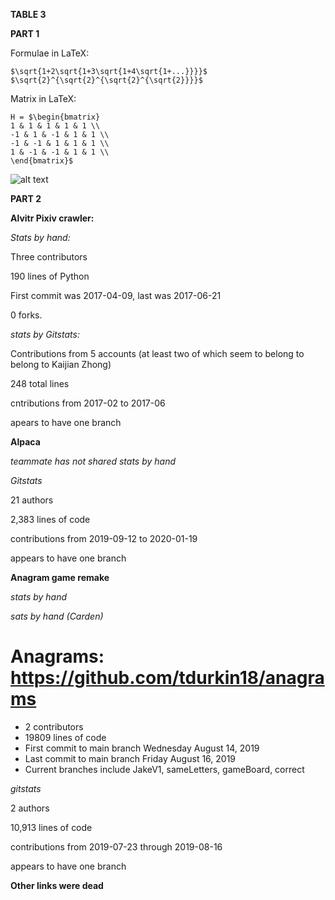 **TABLE 3**

**PART 1**

Formulae in LaTeX:

```
$\sqrt{1+2\sqrt{1+3\sqrt{1+4\sqrt{1+...}}}}$
$\sqrt{2}^{\sqrt{2}^{\sqrt{2}^{\sqrt{2}}}}$
```

Matrix in LaTeX:
```
H = $\begin{bmatrix}
1 & 1 & 1 & 1 & 1 \\
-1 & 1 & -1 & 1 & 1 \\
-1 & -1 & 1 & 1 & 1 \\
1 & -1 & -1 & 1 & 1 \\
\end{bmatrix}$
```

![alt text](https://camo.githubusercontent.com/c6f3160eea3f1612b13ac729d2c0b232f5e44f4fb158e7eed85ae8ed3b99240c/68747470733a2f2f692e696d6775722e636f6d2f3049396178416a2e706e67)

**PART 2**

**Alvitr Pixiv crawler:**



*Stats by hand:*

Three contributors

190 lines of Python

First commit was 2017-04-09, last was 2017-06-21

0 forks.



*stats by Gitstats:*

Contributions from 5 accounts (at least two of which seem to belong to belong to Kaijian Zhong)

248 total lines

cntributions from 2017-02 to 2017-06

apears to have one branch



**Alpaca**

*teammate has not shared stats by hand*

*Gitstats*

21 authors

2,383 lines of code

contributions from 2019-09-12 to 2020-01-19

appears to have one branch



**Anagram game remake**

*stats by hand*

*sats by hand (Carden)*
# Anagrams: https://github.com/tdurkin18/anagrams
- 2 contributors
- 19809 lines of code
- First commit to main branch Wednesday August 14, 2019
- Last commit to main branch Friday August 16, 2019
- Current branches include JakeV1, sameLetters, gameBoard, correct

*gitstats*

2 authors

10,913 lines of code

contributions from 2019-07-23 through 2019-08-16

appears to have one branch



**Other links were dead**
